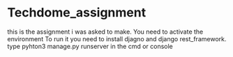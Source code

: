 # Techdome_assignment
this is the assignment i was asked to make.
You need to activate the environment
To run it you need to install djagno and django rest_framework.
type pyhton3 manage.py runserver in the cmd or console
